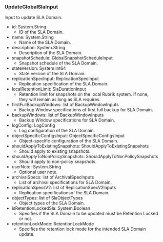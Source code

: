 ### UpdateGlobalSlaInput
Input to update SLA Domain.

- id: System.String
  - ID of the SLA Domain.
- name: System.String
  - Name of the SLA Domain.
- description: System.String
  - Description of the SLA Domain.
- snapshotSchedule: GlobalSnapshotScheduleInput
  - Snapshot schedule of the SLA Domain.
- stateVersion: System.Int64
  - State version of the SLA Domain.
- replicationSpecInput: ReplicationSpecInput
  - Replication specification of the SLA Domain.
- localRetentionLimit: SlaDurationInput
  - Retention limit for snapshots on the local Rubrik system. If none, they will remain as long as SLA requires.
- firstFullBackupWindows: list of BackupWindowInputs
  - Backup Window specifications of first full backup for SLA Domain.
- backupWindows: list of BackupWindowInputs
  - Backup Window specifications for SLA Domain.
- logConfig: LogConfig
  - Log configuration of the SLA Domain.
- objectSpecificConfigsInput: ObjectSpecificConfigsInput
  - Object-specific configuration of the SLA Domain.
- shouldApplyToExistingSnapshots: ShouldApplyToExistingSnapshots
  - Should apply to existing snapshots.
- shouldApplyToNonPolicySnapshots: ShouldApplyToNonPolicySnapshots
  - Should apply to non-policy snapshots.
- userNote: System.String
  - Optional user note.
- archivalSpecs: list of ArchivalSpecInputs
  - List of archival specifications for SLA Domain.
- replicationSpecsV2: list of ReplicationSpecV2Inputs
  - Replication specificationsof the SLA Domain.
- objectTypes: list of SlaObjectTypes
  - Object types of the SLA Domain.
- isRetentionLockedSla: System.Boolean
  - Specifies if the SLA Domain to be updated must be Retention Locked or not.
- retentionLockMode: RetentionLockMode
  - Specifies the retention lock mode for the intended SLA Domain update.
